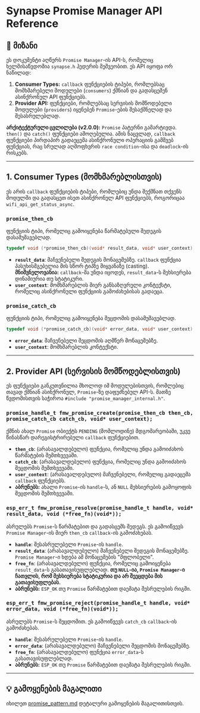 # Synapse Promise Manager API Reference

## 🎯 მიზანი

ეს დოკუმენტი აღწერს `Promise Manager`-ის API-ს, რომელიც ხელმისაწვდომია `synapse.h` ჰედერის მეშვეობით. ეს API იყოფა ორ ნაწილად:

1. **Consumer Types:** `callback` ფუნქციების ტიპები, რომლებსაც მომხმარებელი მოდულები (`consumers`) ქმნიან და გადასცემენ ასინქრონულ API ფუნქციებს.
2. **Provider API:** ფუნქციები, რომლებსაც სერვისის მომწოდებელი მოდულები (`providers`) იყენებენ `Promise`-ების შესაქმნელად და შესასრულებლად.

**არქიტექტურული ცვლილება (v2.0.0):** `Promise` პატერნი გამარტივდა. `then()` და `catch()` ფუნქციები ამოღებულია. ამის ნაცვლად, `callback` ფუნქციები პირდაპირ გადაეცემა ასინქრონული ოპერაციის გამშვებ ფუნქციას, რაც სრულად აღმოფხვრის `race condition`-ისა და `deadlock`-ის რისკებს.

---

## 1. Consumer Types (მომხმარებლისთვის)

ეს არის `callback` ფუნქციების ტიპები, რომლებიც უნდა შექმნათ თქვენს მოდულში და გადასცეთ ისეთ ასინქრონულ API ფუნქციებს, როგორიცაა `wifi_api_get_status_async`.

### `promise_then_cb`

ფუნქციის ტიპი, რომელიც გამოიყენება წარმატებული შედეგის დასამუშავებლად.

```c
typedef void (*promise_then_cb)(void* result_data, void* user_context);
```

- **`result_data`**: მაჩვენებელი შედეგის მონაცემებზე. `callback` ფუნქცია პასუხისმგებელია მის სწორ ტიპზე მიყვანაზე (casting). **მნიშვნელოვანია:** `callback`-მა უნდა იცოდეს, `result_data`-ს მეხსიერება დინამიურია თუ სტატიკური.
- **`user_context`**: მომხმარებლის მიერ განსაზღვრული კონტექსტი, რომელიც ასინქრონული ფუნქციის გამოძახებისას გადაეცა.

### `promise_catch_cb`

ფუნქციის ტიპი, რომელიც გამოიყენება შეცდომის დასამუშავებლად.

```c
typedef void (*promise_catch_cb)(void* error_data, void* user_context);
```

- **`error_data`**: მაჩვენებელი შეცდომის აღმწერ მონაცემებზე.
- **`user_context`**: მომხმარებლის კონტექსტი.

---

## 2. Provider API (სერვისის მომწოდებლისთვის)

ეს ფუნქციები განკუთვნილია მხოლოდ იმ მოდულებისთვის, რომლებიც თავად ქმნიან ასინქრონულ, `Promise`-ზე დაფუძნებულ API-ს. მათზე წვდომისთვის საჭიროა `#include "promise_manager_internal.h"`.

### `promise_handle_t fmw_promise_create(promise_then_cb then_cb, promise_catch_cb catch_cb, void* user_context);`

ქმნის ახალ `Promise` ობიექტს `PENDING` (მომლოდინე) მდგომარეობაში, უკვე წინასწარ დარეგისტრირებული `callback` ფუნქციებით.

- **`then_cb`**: (არასავალდებულო) ფუნქცია, რომელიც უნდა გამოიძახოს წარმატების შემთხვევაში.
- **`catch_cb`**: (არასავალდებულო) ფუნქცია, რომელიც უნდა გამოიძახოს შეცდომის შემთხვევაში.
- **`user_context`**: (არასავალდებულო) მაჩვენებელი, რომელიც გადაეცემა `callback` ფუნქციებს.
- **აბრუნებს:** ახალი `Promise`-ის `handle`-ს, ან `NULL` მეხსიერების გამოყოფის შეცდომის შემთხვევაში.

### `esp_err_t fmw_promise_resolve(promise_handle_t handle, void* result_data, void (*free_fn)(void*));`

ასრულებს `Promise`-ს წარმატებით და გადასცემს შედეგს. ეს გამოიწვევს `Promise Manager`-ის მიერ `then_cb` `callback`-ის გამოძახებას.

- **`handle`**: შესასრულებელი `Promise`-ის `handle`.
- **`result_data`**: (არასავალდებულო) მაჩვენებელი შედეგის მონაცემებზე. `Promise Manager`-ი ხდება ამ მონაცემების "მფლობელი".
- **`free_fn`**: (არასავალდებულო) ფუნქცია, რომელიც გამოიყენება `result_data`-ს გასათავისუფლებლად. **თუ `NULL`-ია, `Promise Manager`-ი ჩათვლის, რომ მეხსიერება სტატიკურია და არ შეეცდება მის გათავისუფლებას.**
- **აბრუნებს:** `ESP_OK` თუ `Promise` წარმატებით დაემატა შესრულების რიგში.

### `esp_err_t fmw_promise_reject(promise_handle_t handle, void* error_data, void (*free_fn)(void*));`

ასრულებს `Promise`-ს შეცდომით. ეს გამოიწვევს `catch_cb` `callback`-ის გამოძახებას.

- **`handle`**: შესასრულებელი `Promise`-ის `handle`.
- **`error_data`**: (არასავალდებულო) მაჩვენებელი შეცდომის მონაცემებზე.
- **`free_fn`**: (არასავალდებულო) ფუნქცია `error_data`-ს გასათავისუფლებლად.
- **აბრუნებს:** `ESP_OK` თუ `Promise` წარმატებით დაემატა შესრულების რიგში.

---

## 💡 გამოყენების მაგალითი

იხილეთ [promise_pattern.md](../convention/promise_pattern.md) დეტალური გამოყენების მაგალითისთვის.
